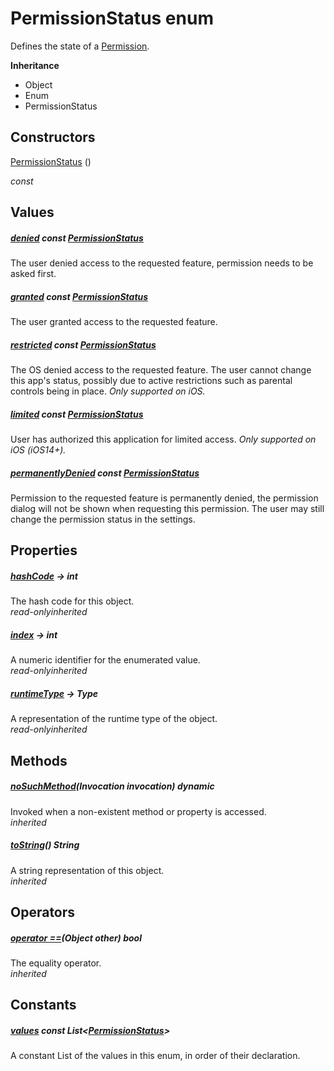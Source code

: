 


# PermissionStatus enum







<p>Defines the state of a <a href="../zego_uikit_prebuilt_live_audio_room/Permission-class.md">Permission</a>.</p>



**Inheritance**

- Object
- Enum
- PermissionStatus






## Constructors

[PermissionStatus](../zego_uikit_prebuilt_live_audio_room/PermissionStatus/PermissionStatus.md) ()

  _const_ 


## Values

##### [denied](../zego_uikit_prebuilt_live_audio_room/PermissionStatus.md) const [PermissionStatus](../zego_uikit_prebuilt_live_audio_room/PermissionStatus.md)



<p>The user denied access to the requested feature,
permission needs to be asked first.</p>  




##### [granted](../zego_uikit_prebuilt_live_audio_room/PermissionStatus.md) const [PermissionStatus](../zego_uikit_prebuilt_live_audio_room/PermissionStatus.md)



<p>The user granted access to the requested feature.</p>  




##### [restricted](../zego_uikit_prebuilt_live_audio_room/PermissionStatus.md) const [PermissionStatus](../zego_uikit_prebuilt_live_audio_room/PermissionStatus.md)



<p>The OS denied access to the requested feature. The user cannot change
this app's status, possibly due to active restrictions such as parental
controls being in place.
<em>Only supported on iOS.</em></p>  




##### [limited](../zego_uikit_prebuilt_live_audio_room/PermissionStatus.md) const [PermissionStatus](../zego_uikit_prebuilt_live_audio_room/PermissionStatus.md)



<p>User has authorized this application for limited access.
<em>Only supported on iOS (iOS14+).</em></p>  




##### [permanentlyDenied](../zego_uikit_prebuilt_live_audio_room/PermissionStatus.md) const [PermissionStatus](../zego_uikit_prebuilt_live_audio_room/PermissionStatus.md)



<p>Permission to the requested feature is permanently denied, the permission
dialog will not be shown when requesting this permission. The user may
still change the permission status in the settings.</p>  





## Properties

##### [hashCode](../zego_uikit_prebuilt_live_audio_room/PermissionStatus/hashCode.md) &#8594; int



The hash code for this object.  
_<span class="feature">read-only</span><span class="feature">inherited</span>_



##### [index](../zego_uikit_prebuilt_live_audio_room/PermissionStatus/index.md) &#8594; int



A numeric identifier for the enumerated value.  
_<span class="feature">read-only</span><span class="feature">inherited</span>_



##### [runtimeType](../zego_uikit_prebuilt_live_audio_room/PermissionStatus/runtimeType.md) &#8594; Type



A representation of the runtime type of the object.  
_<span class="feature">read-only</span><span class="feature">inherited</span>_





## Methods

##### [noSuchMethod](../zego_uikit_prebuilt_live_audio_room/PermissionStatus/noSuchMethod.md)(Invocation invocation) dynamic



Invoked when a non-existent method or property is accessed.  
_<span class="feature">inherited</span>_



##### [toString](../zego_uikit_prebuilt_live_audio_room/PermissionStatus/toString.md)() String



A string representation of this object.  
_<span class="feature">inherited</span>_





## Operators

##### [operator ==](../zego_uikit_prebuilt_live_audio_room/PermissionStatus/operator_equals.md)(Object other) bool



The equality operator.  
_<span class="feature">inherited</span>_










## Constants

##### [values](../zego_uikit_prebuilt_live_audio_room/PermissionStatus/values-constant.md) const List&lt;[PermissionStatus](../zego_uikit_prebuilt_live_audio_room/PermissionStatus.md)>



A constant List of the values in this enum, in order of their declaration.  










